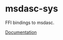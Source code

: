 # msdasc-sys #
FFI bindings to msdasc.

[Documentation](https://retep998.github.io/doc/msdasc-sys/)
